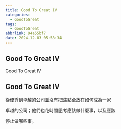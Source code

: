 ```yaml
---
title: Good To Great IV
categories:
  - GoodToGreat
tags:
  - GoodToGreat
abbrlink: 94a55bf7
date: 2024-12-03 05:58:34
---
```

Good To Great IV
-----------------------------------------------------------------------------------------------
<!--more-->
Good To Great IV

Good To Great IV
-----------------------------------------------------------------------------------------------
從優秀到卓越的公司並沒有把焦點全放在如何成為一家

卓越的公司；他們也花時間思考應該做什麼事，以及應該

停止做哪些事。